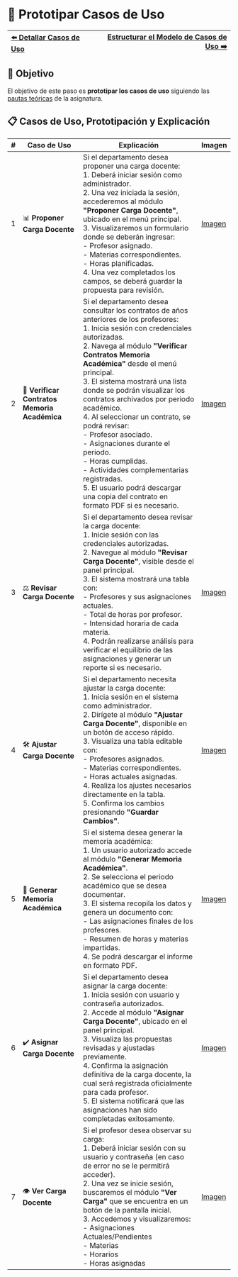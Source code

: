 # 📝 Prototipar Casos de Uso

| [⬅️ Detallar Casos de Uso](DetallarCasosDeUso.md) | [Estructurar el Modelo de Casos de Uso ➡️](EstructurarCasosDeUso.md) |
|:--|--:|

## 🎯 **Objetivo**
El objetivo de este paso es **prototipar los casos de uso** siguiendo las [pautas teóricas](https://github.com/mmasias/IdSw1/blob/main/temario/contenidos/CdU.ICdU.md) de la asignatura.

## 📋 **Casos de Uso, Prototipación y Explicación**  

| **#** | **Caso de Uso**                              | **Explicación** | **Imagen**                                                                                                                                                                                                |  
|-------|----------------------------------------------|---------------|------------------------------------------------------------------------------------------------------------------------------------------------------------------------------------------------------------|  
| 1     | 📊 **Proponer Carga Docente**                | Si el departamento desea proponer una carga docente: <br> 1. Deberá iniciar sesión como administrador. <br> 2. Una vez iniciada la sesión, accederemos al módulo **"Proponer Carga Docente"**, ubicado en el menú principal. <br> 3. Visualizaremos un formulario donde se deberán ingresar: <br> - Profesor asignado. <br> - Materias correspondientes. <br> - Horas planificadas. <br> 4. Una vez completados los campos, se deberá guardar la propuesta para revisión.|[Imagen]()|
| 2     | 📜 **Verificar Contratos Memoria Académica** | Si el departamento desea consultar los contratos de años anteriores de los profesores: <br> 1. Inicia sesión con credenciales autorizadas. <br> 2. Navega al módulo **"Verificar Contratos Memoria Académica"** desde el menú principal. <br> 3. El sistema mostrará una lista  donde se podrán visualizar los contratos archivados por periodo académico. <br> 4. Al seleccionar un contrato, se podrá revisar: <br> - Profesor asociado. <br> - Asignaciones durante el periodo. <br> - Horas cumplidas. <br> - Actividades complementarias registradas. <br> 5. El usuario podrá descargar una copia del contrato en formato PDF si es necesario.   |  [Imagen]()|
| 3     | ⚖️ **Revisar Carga Docente**                 | Si el departamento desea revisar la carga docente: <br> 1. Inicie sesión con las credenciales autorizadas. <br> 2. Navegue al módulo **"Revisar Carga Docente"**, visible desde el panel principal. <br> 3. El sistema mostrará una tabla con: <br> - Profesores y sus asignaciones actuales. <br> - Total de horas por profesor. <br> - Intensidad horaria de cada materia. <br> 4. Podrán realizarse análisis para verificar el equilibrio de las asignaciones y generar un reporte si es necesario. | [Imagen]()| 
| 4     | 🛠️ **Ajustar Carga Docente**                 |Si el departamento necesita ajustar la carga docente: <br> 1. Inicia sesión en el sistema como administrador. <br> 2. Dirígete al módulo **"Ajustar Carga Docente"**, disponible en un botón de acceso rápido. <br> 3. Visualiza una tabla editable con: <br> - Profesores asignados. <br> - Materias correspondientes. <br> - Horas actuales asignadas. <br> 4. Realiza los ajustes necesarios directamente en la tabla. <br> 5. Confirma los cambios presionando **"Guardar Cambios"**.| [Imagen]()|  
| 5     | 📑 **Generar Memoria Académica**             |Si el sistema desea generar la memoria académica: <br> 1. Un usuario autorizado accede al módulo **"Generar Memoria Académica"**. <br> 2. Se selecciona el periodo académico que se desea documentar. <br> 3. El sistema recopila los datos y genera un documento con: <br> - Las asignaciones finales de los profesores. <br> - Resumen de horas y materias impartidas. <br> 4. Se podrá descargar el informe en formato PDF.| [Imagen]()| 
| 6     | ✔️ **Asignar Carga Docente**                 | Si el departamento desea asignar la carga docente: <br> 1. Inicia sesión con usuario y contraseña autorizados. <br> 2. Accede al módulo **"Asignar Carga Docente"**, ubicado en el panel principal. <br> 3. Visualiza las propuestas revisadas y ajustadas previamente. <br> 4. Confirma la asignación definitiva de la carga docente, la cual será registrada oficialmente para cada profesor. <br> 5. El sistema notificará que las asignaciones han sido completadas exitosamente. |[Imagen]() |
| 7     | 👁️ **Ver Carga Docente**                     |Si el profesor desea observar su carga: <br> 1. Deberá iniciar sesión con su usuario y contraseña (en caso de error no se le permitirá acceder). <br> 2. Una vez se inicie sesión, buscaremos el módulo **"Ver Carga"** que se encuentra en un botón de la pantalla inicial. <br> 3. Accedemos y visualizaremos: <br> - Asignaciones Actuales/Pendientes <br> - Materias <br> - Horarios <br> - Horas asignadas | [Imagen](https://github.com/DavidGarciaCosta/24-25-IdSw1-SDR/blob/main/images/BocetosPrototipos/BocetoCarga.png) ||